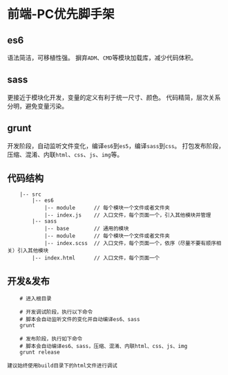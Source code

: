 # 前端-PC优先脚手架

## es6
语法简洁，可移植性强。
摒弃`ADM`、`CMD`等模块加载库，减少代码体积。

## sass
更接近于模块化开发，变量的定义有利于统一尺寸、颜色。
代码精简，层次关系分明，避免变量污染。

## grunt
开发阶段，自动监听文件变化，编译`es6`到`es5`，编译`sass`到`css`。
打包发布阶段，压缩、混淆、内联`html`、`css`、`js`、`img`等。

## 代码结构
```shell
    |-- src
        |-- es6
            |-- module      // 每个模块一个文件或者文件夹
            |-- index.js    // 入口文件，每个页面一个，引入其他模块并管理
        |-- sass
            |-- base        // 通用的模块
            |-- module      // 每个模块一个文件或者文件夹
            |-- index.scss  // 入口文件，每个页面一个，依序（尽量不要有顺序相关）引入其他模块
        |-- index.html      // 入口文件，每个页面一个
```

## 开发&发布

```shell
    # 进入根目录

    # 开发调试阶段，执行以下命令
    # 脚本会自动监听文件的变化并自动编译es6、sass
    grunt
    
    # 发布阶段，执行如下命令
    # 脚本会自动编译es6、sass，压缩、混淆、内联html、css、js、img
    grunt release
```
`建议始终使用build目录下的html文件进行调试`
